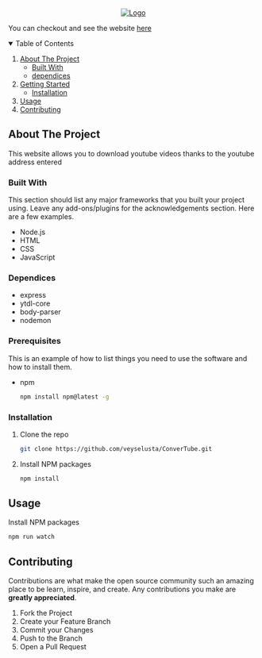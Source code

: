 <!-- PROJECT LOGO -->
<br />
<p align="center">
    <a href ='https://covertube.herokuapp.com'>
	<img src="images/logo.png" alt="Logo">
   </a>
    
</p>

<p>You can checkout and see the website <a href='https://covertube.herokuapp.com/'>here</a></p>

<!-- TABLE OF CONTENTS -->
<details open="open">
  <summary>Table of Contents</summary>
  <ol>
    <li>
      <a href="#about-the-project">About The Project</a>
      <ul>
        <li><a href="#built-with">Built With</a></li>
	<li><a href="#dependices">dependices</a>
      </ul>
    </li>
    <li>
      <a href="#getting-started">Getting Started</a>
      <ul>
        <li><a href="#installation">Installation</a></li>
      </ul>
    </li>
    <li><a href="#usage">Usage</a></li>
    <li><a href="#contributing">Contributing</a></li>
  </ol>
</details>

<!-- ABOUT THE PROJECT -->
## About The Project

This website allows you to download youtube videos thanks to the youtube address entered

### Built With

This section should list any major frameworks that you built your project using. Leave any add-ons/plugins for the acknowledgements section. Here are a few examples.
* Node.js
* HTML
* CSS
* JavaScript

### Dependices
* express
* ytdl-core
* body-parser
* nodemon


### Prerequisites

This is an example of how to list things you need to use the software and how to install them.
* npm
  ```sh
  npm install npm@latest -g
  ```

### Installation


1. Clone the repo
   ```sh
   git clone https://github.com/veyselusta/ConverTube.git
   ```
2. Install NPM packages
   ```sh
   npm install
   ```

<!-- USAGE EXAMPLES -->
## Usage

Install NPM packages
   ```sh
   npm run watch
   ```


<!-- CONTRIBUTING -->
## Contributing

Contributions are what make the open source community such an amazing place to be learn, inspire, and create. Any contributions you make are **greatly appreciated**.

1. Fork the Project
2. Create your Feature Branch 
3. Commit your Changes 
4. Push to the Branch
5. Open a Pull Request










